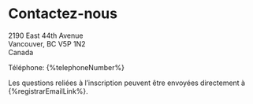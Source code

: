 # Contactez-nous

2190 East 44th Avenue  
Vancouver, BC  V5P 1N2  
Canada  

Téléphone: {%telephoneNumber%}

Les questions reliées à l’inscription peuvent être envoyées directement à {%registrarEmailLink%}.